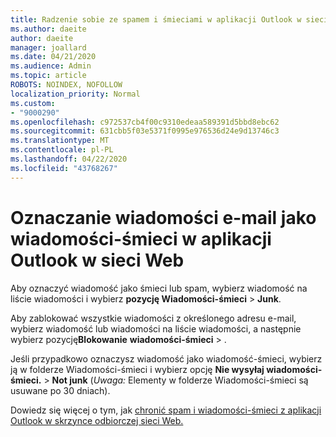 ```yaml
---
title: Radzenie sobie ze spamem i śmieciami w aplikacji Outlook w sieci Web
ms.author: daeite
author: daeite
manager: joallard
ms.date: 04/21/2020
ms.audience: Admin
ms.topic: article
ROBOTS: NOINDEX, NOFOLLOW
localization_priority: Normal
ms.custom:
- "9000290"
ms.openlocfilehash: c972537cb4f00c9310edeaa589391d5bbd8ebc62
ms.sourcegitcommit: 631cbb5f03e5371f0995e976536d24e9d13746c3
ms.translationtype: MT
ms.contentlocale: pl-PL
ms.lasthandoff: 04/22/2020
ms.locfileid: "43768267"
---
```

# <a name="mark-email-messages-as-junk-in-outlook-on-the-web"></a>Oznaczanie wiadomości e-mail jako wiadomości-śmieci w aplikacji Outlook w sieci Web

Aby oznaczyć wiadomość jako śmieci lub spam, wybierz wiadomość na liście wiadomości i wybierz **pozycję Wiadomości-śmieci** > **Junk**.

Aby zablokować wszystkie wiadomości z określonego adresu e-mail, wybierz wiadomość lub wiadomości na liście wiadomości, a następnie wybierz pozycję**Blokowanie** **wiadomości-śmieci** > .

Jeśli przypadkowo oznaczysz wiadomość jako wiadomość-śmieci, wybierz ją w folderze Wiadomości-śmieci i wybierz opcję **Nie wysyłaj wiadomości-śmieci.** > **Not junk** (*Uwaga:* Elementy w folderze Wiadomości-śmieci są usuwane po 30 dniach).

Dowiedz się więcej o tym, jak [chronić spam i wiadomości-śmieci z aplikacji Outlook w skrzynce odbiorczej sieci Web.](https://support.office.com/article/db786e79-54e2-40cc-904f-d89d57b7f41d)